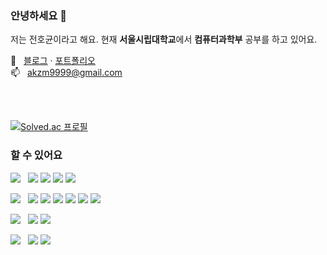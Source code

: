 ### 안녕하세요 👋

저는 전호균이라고 해요. 현재 **서울시립대학교**에서 **컴퓨터과학부** 공부를 하고 있어요.

🔗 &nbsp; [블로그](https://hoqn.dev) · [포트폴리오](https://hoqn.dev/works)  
📫 &nbsp; [akzm9999@gmail.com](mailto:akzm9999@gmail.com)

<br />
<br />

[![Solved.ac
프로필](http://mazassumnida.wtf/api/mini/generate_badge?boj=akzm9999)](https://solved.ac/akzm9999)

### 할 수 있어요

<p>
  <img src="https://img.shields.io/badge/언어-darkgray?style=flat" />
  &nbsp;
  <img src="https://img.shields.io/badge/JavaScript-F7DF1E?style=flat-square&logo=javascript&logoColor=black" />
  <img src="https://img.shields.io/badge/Typescript-3178C6?style=flat-square&logo=Typescript&logoColor=white" />
  <img src="https://img.shields.io/badge/kotlin-%237F52FF?style=flat-square&logo=kotlin&logoColor=white" />
  <img src="https://img.shields.io/badge/C/C++-00599C?style=flat-square&logo=C%2B%2B&logoColor=white" />
</p>
<p>
  <img src="https://img.shields.io/badge/웹 프런트엔드-darkgray?style=flat" />
  &nbsp;
  <img src="https://img.shields.io/badge/React-61DAFB?style=flat-square&logo=React&logoColor=black" />
  <img src="https://img.shields.io/badge/Next.js-000000?style=flat-square&logo=Next.js&logoColor=white" />
  <img src="https://img.shields.io/badge/Sass-CC6699?style=flat-square&logo=Sass&logoColor=white" />
  <img src="https://img.shields.io/badge/Tailwind%20CSS-06B6D4?style=flat-square&logo=Tailwind%20CSS&logoColor=white" />
  <img src="https://img.shields.io/badge/-jest-%23C21325?style=flat-square&logo=jest&logoColor=white" />
  <img src="https://img.shields.io/badge/zustand-2557c5?style=flat-square" />
</p>
<p>
  <img src="https://img.shields.io/badge/웹 백엔드-darkgray?style=flat" />
  &nbsp;
  <img src="https://img.shields.io/badge/Node.js-339933?style=flat-square&logo=Node.js&logoColor=white" />
  <img src="https://img.shields.io/badge/nestjs-%23E0234E?style=flat-square&logo=nestjs&logoColor=white" />
</p>
<p>
  <img src="https://img.shields.io/badge/모바일 (안드로이드)-darkgray?style=flat" />
  &nbsp;
  <img src="https://img.shields.io/badge/Android/XML-3DDC84?style=flat-square&logo=android&logoColor=white" />
  <img src="https://img.shields.io/badge/Jetpack Compose-4285F4?style=flat-square&logo=jetpack-compose&logoColor=white" />
</p>



